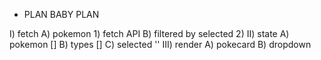 * PLAN BABY PLAN

I) fetch
    A) pokemon
        1) fetch API
    B) filtered by selected
        2) 
II) state
    A) pokemon []
    B) types []
    C) selected ''
III) render
    A) pokecard
    B) dropdown